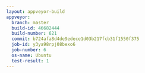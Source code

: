 ```yaml
---
layout: appveyor-build
appveyor:
  branch: master
  build-id: 46682444
  build-number: 621
  commit: b724afa8d4de9edece1d03b217fcb31f1550f375
  job-id: y3ya98rpj08bexo6
  job-number: 6
  os-name: Ubuntu
  test-result: 1
---
```

